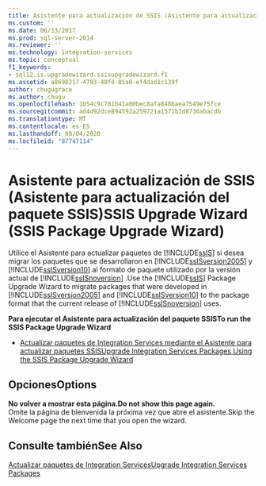 ```yaml
---
title: Asistente para actualización de SSIS (Asistente para actualización del paquete SSIS) | Microsoft Docs
ms.custom: ''
ms.date: 06/13/2017
ms.prod: sql-server-2014
ms.reviewer: ''
ms.technology: integration-services
ms.topic: conceptual
f1_keywords:
- sql12.is.upgradewizard.ssisupgradewizard.f1
ms.assetid: a8698217-4793-40fd-85a0-ef4dad1c139f
author: chugugrace
ms.author: chugu
ms.openlocfilehash: 1b54c9c781b41a00bec8afa848baea7549e75fce
ms.sourcegitcommit: ad4d92dce894592a259721a1571b1d8736abacdb
ms.translationtype: MT
ms.contentlocale: es-ES
ms.lasthandoff: 08/04/2020
ms.locfileid: "87747114"
---
```

# <a name="ssis-upgrade-wizard-ssis-package-upgrade-wizard"></a><span data-ttu-id="7641c-102">Asistente para actualización de SSIS (Asistente para actualización del paquete SSIS)</span><span class="sxs-lookup"><span data-stu-id="7641c-102">SSIS Upgrade Wizard (SSIS Package Upgrade Wizard)</span></span>
  <span data-ttu-id="7641c-103">Utilice el Asistente para actualizar paquetes de [!INCLUDE[ssIS](../includes/ssis-md.md)] si desea migrar los paquetes que se desarrollaron en [!INCLUDE[ssISversion2005](../includes/ssisversion2005-md.md)] y [!INCLUDE[ssISversion10](../includes/ssisversion10-md.md)] al formato de paquete utilizado por la versión actual de [!INCLUDE[ssISnoversion](../includes/ssisnoversion-md.md)] .</span><span class="sxs-lookup"><span data-stu-id="7641c-103">Use the [!INCLUDE[ssIS](../includes/ssis-md.md)] Package Upgrade Wizard to migrate packages that were developed in [!INCLUDE[ssISversion2005](../includes/ssisversion2005-md.md)] and [!INCLUDE[ssISversion10](../includes/ssisversion10-md.md)] to the package format that the current release of [!INCLUDE[ssISnoversion](../includes/ssisnoversion-md.md)] uses.</span></span>  
  
 <span data-ttu-id="7641c-104">**Para ejecutar el Asistente para actualización del paquete SSIS**</span><span class="sxs-lookup"><span data-stu-id="7641c-104">**To run the SSIS Package Upgrade Wizard**</span></span>  
  
-   [<span data-ttu-id="7641c-105">Actualizar paquetes de Integration Services mediante el Asistente para actualizar paquetes SSIS</span><span class="sxs-lookup"><span data-stu-id="7641c-105">Upgrade Integration Services Packages Using the SSIS Package Upgrade Wizard</span></span>](install-windows/upgrade-integration-services-packages-using-the-ssis-package-upgrade-wizard.md)  
  
## <a name="options"></a><span data-ttu-id="7641c-106">Opciones</span><span class="sxs-lookup"><span data-stu-id="7641c-106">Options</span></span>  
 <span data-ttu-id="7641c-107">**No volver a mostrar esta página.**</span><span class="sxs-lookup"><span data-stu-id="7641c-107">**Do not show this page again.**</span></span>  
 <span data-ttu-id="7641c-108">Omite la página de bienvenida la próxima vez que abre el asistente.</span><span class="sxs-lookup"><span data-stu-id="7641c-108">Skip the Welcome page the next time that you open the wizard.</span></span>  
  
## <a name="see-also"></a><span data-ttu-id="7641c-109">Consulte también</span><span class="sxs-lookup"><span data-stu-id="7641c-109">See Also</span></span>  
 [<span data-ttu-id="7641c-110">Actualizar paquetes de Integration Services</span><span class="sxs-lookup"><span data-stu-id="7641c-110">Upgrade Integration Services Packages</span></span>](install-windows/upgrade-integration-services-packages.md)  
  
  
